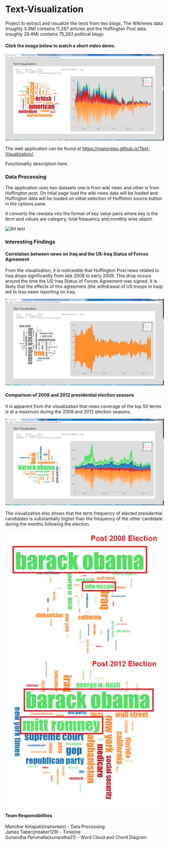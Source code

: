 # Text-Visualization

Project to extract and visualize the texts from two blogs, The Wikinews data (roughly 3.3M) contains 11,267 articles and the Huffington Post data (roughly 29.4M) contains 75,293 political blogs.

#### Click the image below to watch a short video demo.
[![ScreenShot](/screenshots/thumbnail.PNG)](https://youtu.be/mo1HT_NMcc8)

The web application can be found at https://manorepo.github.io/Text-Visualization/.

Functionality description here.

### Data Processing

The application uses two datasets one is from wiki news and other is from Huffington post. On intial page load the wiki news data will be loaded and Huffington data will be loaded on initial selection of Huffinton source button in the options pane.

It converts the rawdata into the format of key value pairs where key is the term and values are category, total frequency and monthly wise object.

![Alt text](https://github.com/manorepo/Text-Visualization/blob/master/screenshots/data_monthly_format.png)


### Interesting Findings

#### Correlation between news on Iraq and the US-Iraq Status of Forces Agreement

From the visualization, it is noticeable that Huffington Post news related to Iraq drops significantly from late 2008 to early 2009.  This drop occurs around the time the US-Iraq Status of Forces Agreement was signed.  It is likely that the effects of this agreement (the withdrawal of US troops in Iraq) led to less news reporting on Iraq.

![Alt text](/screenshots/iraq.PNG?raw=true "Iraq")

#### Comparison of 2008 and 2012 presidential election seasons

It is apparent from the visualization that news coverage of the top 50 terms is at a maximum during the 2008 and 2012 election seasons.

![Alt text](/screenshots/election-years.PNG?raw=true "Election years")

The visualization also shows that the term frequency of elected presidential candidates is substantially higher than the frequency of the other candidate during the months following the election.

![Alt text](/screenshots/post-election.PNG?raw=true "Post-2008 election")
![Alt text](/screenshots/post-election-2012.PNG?raw=true "Post-2012 election")

#### Team Responsibilities
Manohar Kotapati(manorepo) - Data Processing  
James Taber(jmtaber129) - Timeline  
Sunandha Perumalla(sunandha21) - Word Cloud and Chord Diagram
